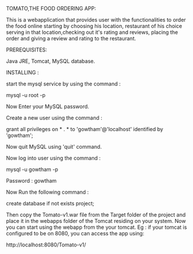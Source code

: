 TOMATO,THE FOOD ORDERING APP:

This is a webapplication that provides user with the functionalities to order the food online starting by choosing his location, restaurant of his choice serving in that location,checking out it's rating and reviews, placing the order and giving a review and rating to the restaurant.

PREREQUISITES:

Java JRE, 
Tomcat,
MySQL database. 

INSTALLING :

start the mysql service by using the command :

mysql -u root -p 

Now Enter your MySQL password.

Create a new user using the command :

grant all privileges on  * . * to 'gowtham'@'localhost' identified by 'gowtham';

Now quit MySQL using 'quit' command.

Now log into user using the command :

mysql -u gowtham -p

Password : gowtham

Now Run the following command :

create database if not exists project; 

Then copy the Tomato-v1.war file from the Target folder of the project and place it in the webapps folder of the Tomcat residing on your system.
Now you can start using the webapp from the your tomcat.
Eg : if your tomcat is configured to be on 8080, you can access the app using:
	
  http://localhost:8080/Tomato-v1/

